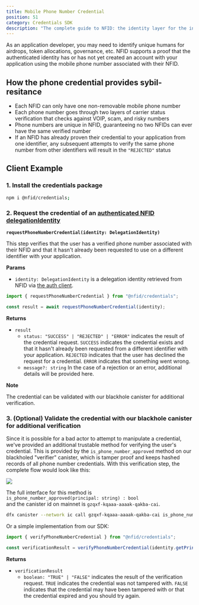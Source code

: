 ```yaml
---
title: Mobile Phone Number Credential
position: 51
category: Credentials SDK
description: "The complete guide to NFID: the identity layer for the internet."
---
```


As an application developer, you may need to identify unique humans for airdrops, token allocations, governance, etc. NFID supports a proof that the authenticated identity has or has not yet created an account with your application using the mobile phone number associated with their NFID.

## How the phone credential provides sybil-resitance

-   Each NFID can only have one non-removable mobile phone number
-   Each phone number goes through two layers of carrier status verification that checks against VOIP, scam, and risky numbers
-   Phone numbers are unique in NFID, guaranteeing no two NFIDs can ever have the same verified number
-   If an NFID has already proven their credential to your application from one identifier, any subsequent attempts to verify the same phone number from other identifiers will result in the `"REJECTED"` status

## Client Example

### 1\. Install the credentials package
  ```sh
  npm i @nfid/credentials;
  ```
### 2\. Request the credential of an [authenticated NFID delegationIdentity](basic-installation)

  **`requestPhoneNumberCredential(identity: DelegationIdentity)`**

  This step verifies that the user has a verified phone number associated with their NFID and that it hasn't already been requested to use on a different identifier with your application.

  **Params**

  -   `identity: DelegationIdentity` is a delegation identity retrieved from NFID via [the auth client](basic-installation).

  ```typescript
  import { requestPhoneNumberCredential } from "@nfid/credentials";

  const result = await requestPhoneNumberCredential(identity);
  ```

  **Returns**

  -   `result`
      -   `status: "SUCCESS" | "REJECTED" | "ERROR"` indicates the result of the credential request. `SUCCESS` indicates the credential exists and that it hasn't already been requested from a different identifier with your application. `REJECTED` indicates that the user has declined the request for a credential. `ERROR` indicates that something went wrong.
      -   `message?: string` In the case of a rejection or an error, additional details will be provided here.

  **Note**

  The credential can be validated with our blackhole canister for additional verification.
### 3\. (Optional) Validate the credential with our blackhole canister for additional verification

  Since it is possible for a bad actor to attempt to manipulate a credential, we've provided an additional trustable method for verifying the user's credential. This is provided by the `is_phone_number_approved` method on our blackholed "verifier" canister, which is tamper proof and keeps hashed records of all phone number credentials. With this verification step, the complete flow would look like this:

  <img src="phone-credential-sequence-diagram.png"></img>

  The full interface for this method is </br>
  `is_phone_number_approved(principal: string) : bool`</br>
  and the canister id on mainnet is `gzqxf-kqaaa-aaaak-qakba-cai`.

  ```sh
  dfx canister --network ic call gzqxf-kqaaa-aaaak-qakba-cai is_phone_number_approved '("principal-as-string")'
  ```

Or a simple implementation from our SDK:

  ```typescript
  import { verifyPhoneNumberCredential } from "@nfid/credentials";

  const verificationResult = verifyPhoneNumberCredential(identity.getPrincipal().toText());
  ```
  
  **Returns**

  -   `verificationResult`
      -   `boolean: "TRUE" | "FALSE"` indicates the result of the verification request. `TRUE` indicates the credential was not tampered with. `FALSE` indicates that the credential may have been tampered with or that the credential expired and you should try again.